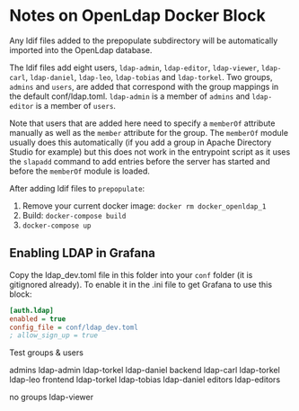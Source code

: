 # Notes on OpenLdap Docker Block

Any ldif files added to the prepopulate subdirectory will be automatically imported into the OpenLdap database.

The ldif files add eight users, `ldap-admin`, `ldap-editor`, `ldap-viewer`, `ldap-carl`, `ldap-daniel`, `ldap-leo`, `ldap-tobias` and `ldap-torkel`. Two groups, `admins` and `users`, are added that correspond with the group mappings in the default conf/ldap.toml. `ldap-admin` is a member of `admins` and `ldap-editor` is a member of `users`.

Note that users that are added here need to specify a `memberOf` attribute manually as well as the `member` attribute for the group. The `memberOf` module usually does this automatically (if you add a group in Apache Directory Studio for example) but this does not work in the entrypoint script as it uses the `slapadd` command to add entries before the server has started and before the `memberOf` module is loaded.

After adding ldif files to `prepopulate`:

1. Remove your current docker image: `docker rm docker_openldap_1`
2. Build: `docker-compose build`
3. `docker-compose up`

## Enabling LDAP in Grafana

Copy the ldap_dev.toml file in this folder into your `conf` folder (it is gitignored already). To enable it in the .ini file to get Grafana to use this block:

```ini
[auth.ldap]
enabled = true
config_file = conf/ldap_dev.toml
; allow_sign_up = true
```

Test groups & users

admins
  ldap-admin
  ldap-torkel
  ldap-daniel
backend
  ldap-carl
  ldap-torkel
  ldap-leo
frontend
  ldap-torkel
  ldap-tobias
  ldap-daniel
editors
  ldap-editors


no groups
  ldap-viewer
